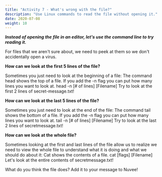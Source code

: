 ```yaml
---
title: "Activity 7 - What's wrong with the file?"
description: "Use Linux commands to read the file without opening it."
date: 2020-07-08
weight: 10
---
```


***Instead of opening the file in an editor, let's use the command line to try reading it.***

For files that we aren't sure about, we need to peek at them so we don't accidentally open a virus.

**How can we look at the first 5 lines of the file?**

Sometimes you just need to look at the beginning of a file:
The command head shows the top of a file. If you add the -n flag you can put how many lines you want to look at.
head -n [# of lines] [Filename]
Try to look at the first 2 lines of secret-message.txt!

**How can we look at the last 5 lines of the file?** 

Sometimes you just need to look at the end of the file:
The command tail shows the bottom of a file. If you add the -n flag you can put how many lines you want to look at.
tail -n [# of lines] [Filename]
Try to look at the last 2 lines of secretmessage.txt!

**How can we look at the whole file?**

Sometimes looking at the first and last lines of the file allow us to realize we need to view the whole file to understand what it is doing and what we should do about it:
Cat shows the contents of a file.
cat [flags] [Filename]
Let's look at the entire contents of secretmessage.txt!

What do you think the file does? Add it to your message to Nuvee!
